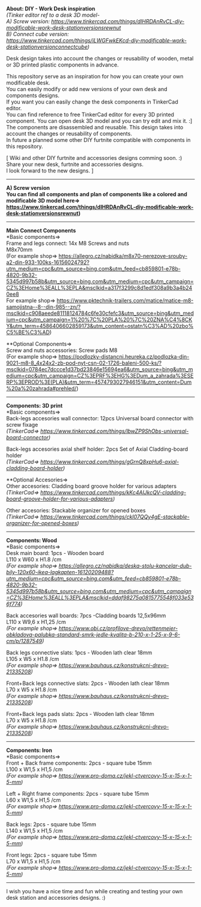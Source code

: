 **About: DIY - Work Desk inspiration**  
*(Tinker editor ref to a desk 3D model-  
A) Screw version: https://www.tinkercad.com/things/dIHRDAnRvCL-diy-modificable-work-desk-stationversionsrewnut*  
*B) Connect cube version: https://www.tinkercad.com/things/iLWGFwkEKcd-diy-modificable-work-desk-stationversionconnectcube)*  

Desk design takes into account the changes or reusability of wooden, metal or 3D printed plastic components in advance.

This repository serve as an inspiration for how you can create your own modificable desk.  
You can easily modify or add new versions of your own desk and components designs.  
If you want you can easily change the desk components in TinkerCad editor.  
You can find reference to free TinkerCad editor for every 3D printed component. You can open desk 3D model and you can try edit and mix it. :]  
The components are disassembled and reusable. This design takes into account the changes or reusability of components.  
In future a planned some other DIY furtnite compatible with components in this repository.

[ Wiki and other DIY furtnite and accessories designs comming soon. :) Share your new desk, furtnite and accessories designs.  
I look forward to the new designs. ]
_____________________________________________________________________________________________________________  

**A) Screw version**  
**You can find all components and plan of components like a colored and modificable 3D model here=>  
https://www.tinkercad.com/things/dIHRDAnRvCL-diy-modificable-work-desk-stationversionsrewnut)**  
_____________________________________________________________________________________________________________  
**Main Connect Components**  
*Basic components=>  
Frame and legs connect: 14x M8 Screws and nuts  
M8x70mm  
(For example shop=> https://allegro.cz/nabidka/m8x70-nerezove-srouby-a2-din-933-100ks-16156024792?utm_medium=cpc&utm_source=bing.com&utm_feed=cb859801-e78b-4820-9b32-5345d997b58b&utm_source=bing.com&utm_medium=cpc&utm_campaign=CZ%3EHome%3EALL%3EPLA&msclkid=a317f3299c8d1edf308a9b3a4b240ee8  
For example shop=> https://www.pktechnik-trailers.com/matice/matice-m8-samojistna--8--din-985--zn/?msclkid=c908aeede81118124784c6fe30cfefc3&utm_source=bing&utm_medium=cpc&utm_campaign=1%20%7C%20PLA%20%7C%20ZNA%C4%8CKY&utm_term=4586406602859173&utm_content=ostatn%C3%AD%20zbo%C5%BE%C3%AD)

**Optional Components=>  
Screw and nuts accessories: Screw pads M8  
(For example shop=> https://podlozky-distancni.heureka.cz/podlozka-din-9021-m8-8_4x24x2-zb-pod-nyt-csn-02-1726-baleni-500-ks/?msclkid=0784ec7dccce1d37bd23846e15694ea6&utm_source=bing&utm_medium=cpc&utm_campaign=CZ%3EPRF%3EHG%3EDum_a_zahrada%3ESERP%3EPROD%3E(PLA)&utm_term=4574793027946151&utm_content=Dum%20a%20zahrada#prehled/)

___________________________________________________________________________________________________________  
**Components: 3D print**  
*Basic components=>  
Back-legs accesories wall connector: 12pcs Universal board connector with screw fixage  
*(TinkerCad=> https://www.tinkercad.com/things/lbwZP9ShObs-universal-board-connector)*  

Back-legs accesories axial shelf holder: 2pcs Set of Axial Cladding-board holder  
*(TinkerCad=> https://www.tinkercad.com/things/gGrnQ8xpHu6-axial-cladding-board-holder)*


**Optional Accesories=>  
Other accesories: Cladding board groove holder for various adapters  
*(TinkerCad=> https://www.tinkercad.com/things/kKc4AlJkcQV-cladding-board-groove-holder-for-various-adapters)*  

Other accesories: Stackable organizer for opened boxes  
*(TinkerCad=> https://www.tinkercad.com/things/ckI07QQy4gE-stackable-organizer-for-opened-boxes)*  
________________________________________________________________________________________________________  
**Components: Wood**  
*Basic components=>  
Desk main board: 1pcs - Wooden board  
L110 x W60 x H1.8 /cm  
*(For example shop=> https://allegro.cz/nabidka/deska-stolu-kancelar-dub-bily-120x60-ikea-lagkapten-16120209488?utm_medium=cpc&utm_source=bing.com&utm_feed=cb859801-e78b-4820-9b32-5345d997b58b&utm_source=bing.com&utm_medium=cpc&utm_campaign=CZ%3EHome%3EALL%3EPLA&msclkid=ddaf98275a0815775548f033e536f774)*

Back accesories wall boards: 7pcs -Cladding boards 12,5x96mm  
L110 x W9,6 x H1,25 /cm  
*(For example shop=> https://www.obi.cz/profilove-drevo/rettenmeier-obkladova-palubka-standard-smrk-jedle-kvalita-b-210-x-1-25-x-9-6-cm/p/1287549)*  

Back legs connective slats: 1pcs - Wooden lath clear 18mm  
L105 x W5 x H1.8 /cm  
*(For example shop=> https://www.bauhaus.cz/konstrukcni-drevo-21335208)*  

Front+Back legs connective slats: 2pcs - Wooden lath clear 18mm  
L70 x W5 x H1.8 /cm  
*(For example shop=> https://www.bauhaus.cz/konstrukcni-drevo-21335208)*  

Front+Back legs pads slats: 2pcs - Wooden lath clear 18mm  
L70 x W5 x H1.8 /cm  
*(For example shop=> https://www.bauhaus.cz/konstrukcni-drevo-21335208)*  
____________________________________________________________________________________  
**Components: Iron**  
*Basic components=>  
Front + Back frame components: 2pcs - square tube 15mm  
L100 x W1,5 x H1,5 /cm  
*(For example shop=> https://www.pro-doma.cz/jekl-ctvercovy-15-x-15-x-1-5-mm)*

Left + Right frame components: 2pcs - square tube 15mm  
L60 x W1,5 x H1,5 /cm  
*(For example shop=> https://www.pro-doma.cz/jekl-ctvercovy-15-x-15-x-1-5-mm)*

Back legs: 2pcs - square tube 15mm  
L140 x W1,5 x H1,5 /cm  
*(For example shop=> https://www.pro-doma.cz/jekl-ctvercovy-15-x-15-x-1-5-mm)*

Front legs: 2pcs - square tube 15mm  
L70 x W1,5 x H1,5 /cm  
*(For example shop=> https://www.pro-doma.cz/jekl-ctvercovy-15-x-15-x-1-5-mm)*
___________________________________________________________________________________  


I wish you have a nice time and fun while creating and testing your own desk station and accessories designs. :)

